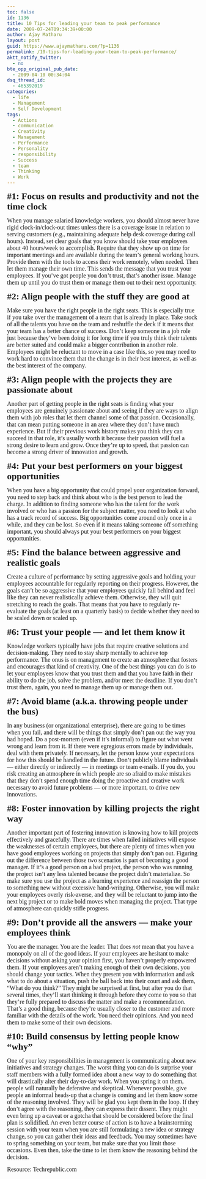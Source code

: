 ```yaml
---
toc: false
id: 1136
title: 10 Tips for leading your team to peak performance
date: 2009-07-24T09:34:39+00:00
author: Ajay Matharu
layout: post
guid: https://www.ajaymatharu.com/?p=1136
permalink: /10-tips-for-leading-your-team-to-peak-performance/
aktt_notify_twitter:
  - no
bte_opp_original_pub_date:
  - 2009-04-10 00:34:04
dsq_thread_id:
  - 465392019
categories:
  - life
  - Management
  - Self Development
tags:
  - Actions
  - communication
  - Creativity
  - Management
  - Performance
  - Personality
  - responsibility
  - Success
  - team
  - Thinking
  - Work
---
```

<span style="font-family:Times New Roman; font-size:18pt"><strong>#1: Focus on results and productivity and not the time clock<br /> </strong></span>

<span style="font-family:Times New Roman; font-size:12pt">When you manage salaried knowledge workers, you should almost never have rigid clock-in/clock-out times unless there is a coverage issue in relation to serving customers (e.g., maintaining adequate help desk coverage during call hours). Instead, set clear goals that you know should take your employees about 40 hours/week to accomplish. Require that they show up on time for important meetings and are available during the team&#8217;s general working hours. Provide them with the tools to access their work remotely, when needed. Then let them manage their own time. This sends the message that you trust your employees. If you&#8217;ve got people you don&#8217;t trust, that&#8217;s another issue. Manage them up until you do trust them or manage them out to their next opportunity.<br /> </span>

<span style="font-family:Times New Roman; font-size:18pt"><strong>#2: Align people with the stuff they are good at<br /> </strong></span>

<span style="font-family:Times New Roman; font-size:12pt">Make sure you have the right people in the right seats. This is especially true if you take over the management of a team that is already in place. Take stock of all the talents you have on the team and reshuffle the deck if it means that your team has a better chance of success. Don&#8217;t keep someone in a job role just because they&#8217;ve been doing it for long time if you truly think their talents are better suited and could make a bigger contribution in another role. Employees might be reluctant to move in a case like this, so you may need to work hard to convince them that the change is in their best interest, as well as the best interest of the company.<br /> </span>

<span style="font-family:Times New Roman; font-size:18pt"><strong>#3: Align people with the projects they are passionate about<br /> </strong></span>

<span style="font-family:Times New Roman; font-size:12pt">Another part of getting people in the right seats is finding what your employees are genuinely passionate about and seeing if they are ways to align them with job roles that let them channel some of that passion. Occasionally, that can mean putting someone in an area where they don&#8217;t have much experience. But if their previous work history makes you think they can succeed in that role, it&#8217;s usually worth it because their passion will fuel a strong desire to learn and grow. Once they&#8217;re up to speed, that passion can become a strong driver of innovation and growth.<br /> </span>

<span style="font-family:Times New Roman; font-size:18pt"><strong>#4: Put your best performers on your biggest opportunities<br /> </strong></span>

<span style="font-family:Times New Roman; font-size:12pt">When you have a big opportunity that could propel your organization forward, you need to step back and think about who is the best person to lead the charge. In addition to finding someone who has the talent for the work involved or who has a passion for the subject matter, you need to look at who has a track record of success. Big opportunities come around only once in a while, and they can be lost. So even if it means taking someone off something important, you should always put your best performers on your biggest opportunities.<br /> </span>

<span style="font-family:Times New Roman; font-size:18pt"><strong>#5: Find the balance between aggressive and realistic goals<br /> </strong></span>

<span style="font-family:Times New Roman; font-size:12pt">Create a culture of performance by setting aggressive goals and holding your employees accountable for regularly reporting on their progress. However, the goals can&#8217;t be so aggressive that your employees quickly fall behind and feel like they can never realistically achieve them. Otherwise, they will quit stretching to reach the goals. That means that you have to regularly re-evaluate the goals (at least on a quarterly basis) to decide whether they need to be scaled down or scaled up.<br /> </span>

<span style="font-family:Times New Roman; font-size:18pt"><strong>#6: Trust your people &#8212; and let them know it<br /> </strong></span>

<span style="font-family:Times New Roman; font-size:12pt">Knowledge workers typically have jobs that require creative solutions and decision-making. They need to stay sharp mentally to achieve top performance. The onus is on management to create an atmosphere that fosters and encourages that kind of creativity. One of the best things you can do is to let your employees know that you trust them and that you have faith in their ability to do the job, solve the problem, and/or meet the deadline. If you don&#8217;t trust them, again, you need to manage them up or manage them out.<br /> </span>

<span style="font-family:Times New Roman; font-size:18pt"><strong>#7: Avoid blame (a.k.a. throwing people under the bus)<br /> </strong></span>

<span style="font-family:Times New Roman; font-size:12pt">In any business (or organizational enterprise), there are going to be times when you fail, and there will be things that simply don&#8217;t pan out the way you had hoped. Do a post-mortem (even if it&#8217;s informal) to figure out what went wrong and learn from it. If there were egregious errors made by individuals, deal with them privately. If necessary, let the person know your expectations for how this should be handled in the future. Don&#8217;t publicly blame individuals &#8212; either directly or indirectly &#8212; in meetings or team e-mails. If you do, you risk creating an atmosphere in which people are so afraid to make mistakes that they don&#8217;t spend enough time doing the proactive and creative work necessary to avoid future problems &#8212; or more important, to drive new innovations.<br /> </span>

<span style="font-family:Times New Roman; font-size:18pt"><strong>#8: Foster innovation by killing projects the right way<br /> </strong></span>

<span style="font-family:Times New Roman; font-size:12pt">Another important part of fostering innovation is knowing how to kill projects effectively and gracefully. There are times when failed initiatives will expose the weaknesses of certain employees, but there are plenty of times when you have good employees working on projects that simply don&#8217;t pan out. Figuring out the difference between those two scenarios is part of becoming a good manager. If it&#8217;s a good person on a bad project, the person who was running the project isn&#8217;t any less talented because the project didn&#8217;t materialize. So make sure you use the project as a learning experience and reassign the person to something new without excessive hand-wringing. Otherwise, you will make your employees overly risk-averse, and they will be reluctant to jump into the next big project or to make bold moves when managing the project. That type of atmosphere can quickly stifle progress.<br /> </span>

<span style="font-family:Times New Roman; font-size:18pt"><strong>#9: Don&#8217;t provide all the answers &#8212; make your employees think<br /> </strong></span>

<span style="font-family:Times New Roman; font-size:12pt">You are the manager. You are the leader. That does <em>not</em> mean that you have a monopoly on all of the good ideas. If your employees are hesitant to make decisions without asking your opinion first, you haven&#8217;t properly empowered them. If your employees aren&#8217;t making enough of their own decisions, you should change your tactics. When they present you with information and ask what to do about a situation, push the ball back into their court and ask them, &#8220;What do you think?&#8221; They might be surprised at first, but after you do that several times, they&#8217;ll start thinking it through before they come to you so that they&#8217;re fully prepared to discuss the matter and make a recommendation. That&#8217;s a good thing, because they&#8217;re usually closer to the customer and more familiar with the details of the work. You need their opinions. And you need them to make some of their own decisions.<br /> </span>

<span style="font-family:Times New Roman; font-size:18pt"><strong>#10: Build consensus by letting people know &#8220;why&#8221;<br /> </strong></span>

<span style="font-family:Times New Roman; font-size:12pt">One of your key responsibilities in management is communicating about new initiatives and strategy changes. The worst thing you can do is surprise your staff members with a fully formed idea about a new way to do something that will drastically alter their day-to-day work. When you spring it on them, people will naturally be defensive and skeptical. Whenever possible, give people an informal heads-up that a change is coming and let them know some of the reasoning involved. They will be glad you kept them in the loop. If they don&#8217;t agree with the reasoning, they can express their dissent. They might even bring up a caveat or a gotcha that should be considered before the final plan is solidified. An even better course of action is to have a brainstorming session with your team when you are still formulating a new idea or strategy change, so you can gather their ideas and feedback. You may sometimes have to spring something on your team, but make sure that you limit those occasions. Even then, take the time to let them know the reasoning behind the decision.</span>

<span style="font-family:Times New Roman; font-size:12pt">Resource: Techrepublic.com<br /> </span>
